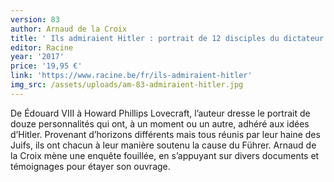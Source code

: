 ```yaml
---
version: 83
author: Arnaud de la Croix
title: ' Ils admiraient Hitler : portrait de 12 disciples du dictateur'
editor: Racine
year: '2017'
price: '19,95 €'
link: 'https://www.racine.be/fr/ils-admiraient-hitler'
img_src: /assets/uploads/am-83-admiraient-hitler.jpg
---
```

De Édouard VIII à Howard Phillips Lovecraft, l’auteur dresse le portrait
 de douze personnalités qui ont, à un moment ou un autre, adhéré aux
 idées d’Hitler. Provenant d’horizons différents mais tous réunis par leur
 haine des Juifs, ils ont chacun à leur manière soutenu la cause du Führer.
 Arnaud de la Croix mène une enquête fouillée, en s’appuyant sur divers
 documents et témoignages pour étayer son ouvrage.
